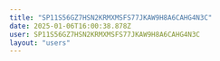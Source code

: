 ```yaml
---
title: "SP11S56GZ7HSN2KRMXMSFS77JKAW9H8A6CAHG4N3C"
date: 2025-01-06T16:00:38.878Z
user: SP11S56GZ7HSN2KRMXMSFS77JKAW9H8A6CAHG4N3C
layout: "users"
---
```

    